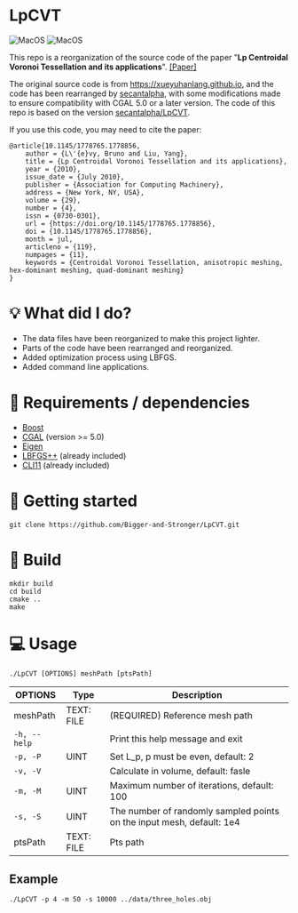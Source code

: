 # LpCVT
![MacOS](https://github.com/Bigger-and-Stronger/LpCVT/actions/workflows/macos-build.yml/badge.svg)
![MacOS](https://github.com/Bigger-and-Stronger/LpCVT/actions/workflows/linux-build.yml/badge.svg)

This repo is a reorganization of the source code of the paper "**Lp Centroidal Voronoi Tessellation and its applications**". [[Paper]](https://dl.acm.org/doi/abs/10.1145/1778765.1778856)

The original source code is from https://xueyuhanlang.github.io, and the code has been rearranged by [secantalpha](https://github.com/secantalpha), with some modifications made to ensure compatibility with CGAL 5.0 or a later version. The code of this repo is based on the version [secantalpha/LpCVT](https://github.com/secantalpha/LpCVT).

If you use this code, you may need to cite the paper:

```
@article{10.1145/1778765.1778856,
    author = {L\'{e}vy, Bruno and Liu, Yang},
    title = {Lp Centroidal Voronoi Tessellation and its applications},
    year = {2010},
    issue_date = {July 2010},
    publisher = {Association for Computing Machinery},
    address = {New York, NY, USA},
    volume = {29},
    number = {4},
    issn = {0730-0301},
    url = {https://doi.org/10.1145/1778765.1778856},
    doi = {10.1145/1778765.1778856},
    month = jul,
    articleno = {119},
    numpages = {11},
    keywords = {Centroidal Voronoi Tessellation, anisotropic meshing, hex-dominant meshing, quad-dominant meshing}
}
```

# :bulb: What did I do?
- The data files have been reorganized to make this project lighter.
- Parts of the code have been rearranged and reorganized.
- Added optimization process using LBFGS.
- Added command line applications.

# :link: Requirements / dependencies

- [Boost](https://www.boost.org)
- [CGAL](https://www.cgal.org/index.html) (version >= 5.0)
- [Eigen](https://eigen.tuxfamily.org/index.php?title=Main_Page)
- [LBFGS++](https://github.com/yixuan/LBFGSpp) (already included)
- [CLI11](https://github.com/CLIUtils/CLI11?tab=readme-ov-file#install) (already included)

# :checkered_flag: Getting started

```
git clone https://github.com/Bigger-and-Stronger/LpCVT.git
```

# :hammer: Build

```
mkdir build
cd build
cmake ..
make
```

# :computer: Usage

```
./LpCVT [OPTIONS] meshPath [ptsPath]
```

| OPTIONS | Type | Description |
| - | - | - |
| meshPath | TEXT: FILE | (REQUIRED) Reference mesh path |
|  `-h, --help` | | Print this help message and exit |
| `-p, -P` | UINT | Set L_p, p must be even, default: 2 |
| `-v, -V` | | Calculate in volume, default: fasle |
| `-m, -M` | UINT | Maximum number of iterations, default: 100 |
| `-s, -S` | UINT | The number of randomly sampled points on the input mesh, default: 1e4 |
| ptsPath | TEXT: FILE | Pts path |

## Example

```
./LpCVT -p 4 -m 50 -s 10000 ../data/three_holes.obj
```